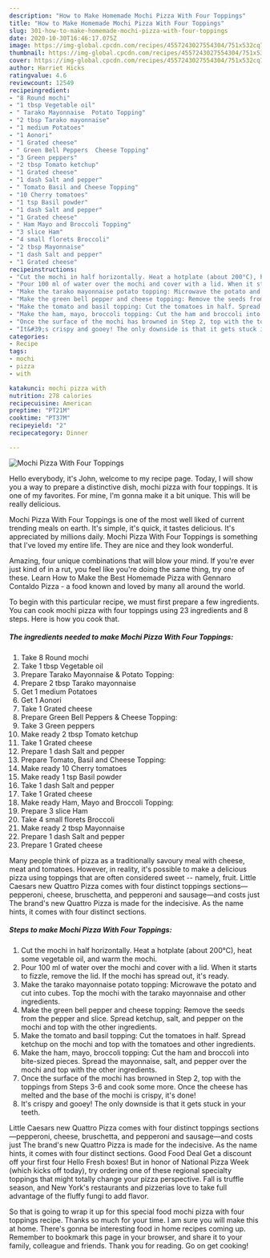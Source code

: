 ```yaml
---
description: "How to Make Homemade Mochi Pizza With Four Toppings"
title: "How to Make Homemade Mochi Pizza With Four Toppings"
slug: 301-how-to-make-homemade-mochi-pizza-with-four-toppings
date: 2020-10-30T16:46:17.075Z
image: https://img-global.cpcdn.com/recipes/4557243027554304/751x532cq70/mochi-pizza-with-four-toppings-recipe-main-photo.jpg
thumbnail: https://img-global.cpcdn.com/recipes/4557243027554304/751x532cq70/mochi-pizza-with-four-toppings-recipe-main-photo.jpg
cover: https://img-global.cpcdn.com/recipes/4557243027554304/751x532cq70/mochi-pizza-with-four-toppings-recipe-main-photo.jpg
author: Harriet Hicks
ratingvalue: 4.6
reviewcount: 12549
recipeingredient:
- "8 Round mochi"
- "1 tbsp Vegetable oil"
- " Tarako Mayonnaise  Potato Topping"
- "2 tbsp Tarako mayonnaise"
- "1 medium Potatoes"
- "1 Aonori"
- "1 Grated cheese"
- " Green Bell Peppers  Cheese Topping"
- "3 Green peppers"
- "2 tbsp Tomato ketchup"
- "1 Grated cheese"
- "1 dash Salt and pepper"
- " Tomato Basil and Cheese Topping"
- "10 Cherry tomatoes"
- "1 tsp Basil powder"
- "1 dash Salt and pepper"
- "1 Grated cheese"
- " Ham Mayo and Broccoli Topping"
- "3 slice Ham"
- "4 small florets Broccoli"
- "2 tbsp Mayonnaise"
- "1 dash Salt and pepper"
- "1 Grated cheese"
recipeinstructions:
- "Cut the mochi in half horizontally. Heat a hotplate (about 200°C), heat some vegetable oil, and warm the mochi."
- "Pour 100 ml of water over the mochi and cover with a lid. When it starts to fizzle, remove the lid. If the mochi has spread out, it&#39;s ready."
- "Make the tarako mayonnaise potato topping: Microwave the potato and cut into cubes. Top the mochi with the tarako mayonnaise and other ingredients."
- "Make the green bell pepper and cheese topping: Remove the seeds from the pepper and slice. Spread ketchup, salt, and pepper on the mochi and top with the other ingredients."
- "Make the tomato and basil topping: Cut the tomatoes in half. Spread ketchup on the mochi and top with the tomatoes and other ingredients."
- "Make the ham, mayo, broccoli topping: Cut the ham and broccoli into bite-sized pieces. Spread the mayonnaise, salt, and pepper over the mochi and top with the other ingredients."
- "Once the surface of the mochi has browned in Step 2, top with the toppings from Steps 3-6 and cook some more. Once the cheese has melted and the base of the mochi is crispy, it&#39;s done!"
- "It&#39;s crispy and gooey! The only downside is that it gets stuck in your teeth."
categories:
- Recipe
tags:
- mochi
- pizza
- with

katakunci: mochi pizza with 
nutrition: 278 calories
recipecuisine: American
preptime: "PT21M"
cooktime: "PT37M"
recipeyield: "2"
recipecategory: Dinner

---
```



![Mochi Pizza With Four Toppings](https://img-global.cpcdn.com/recipes/4557243027554304/751x532cq70/mochi-pizza-with-four-toppings-recipe-main-photo.jpg)

Hello everybody, it's John, welcome to my recipe page. Today, I will show you a way to prepare a distinctive dish, mochi pizza with four toppings. It is one of my favorites. For mine, I'm gonna make it a bit unique. This will be really delicious.

Mochi Pizza With Four Toppings is one of the most well liked of current trending meals on earth. It's simple, it's quick, it tastes delicious. It's appreciated by millions daily. Mochi Pizza With Four Toppings is something that I've loved my entire life. They are nice and they look wonderful.

Amazing, four unique combinations that will blow your mind. If you&#39;re ever just kind of in a rut, you feel like you&#39;re doing the same thing, try one of these. Learn How to Make the Best Homemade Pizza with Gennaro Contaldo Pizza - a food known and loved by many all around the world.


To begin with this particular recipe, we must first prepare a few ingredients. You can cook mochi pizza with four toppings using 23 ingredients and 8 steps. Here is how you cook that.

<!--inarticleads1-->

##### The ingredients needed to make Mochi Pizza With Four Toppings:

1. Take 8 Round mochi
1. Take 1 tbsp Vegetable oil
1. Prepare  Tarako Mayonnaise &amp; Potato Topping:
1. Prepare 2 tbsp Tarako mayonnaise
1. Get 1 medium Potatoes
1. Get 1 Aonori
1. Take 1 Grated cheese
1. Prepare  Green Bell Peppers &amp; Cheese Topping:
1. Take 3 Green peppers
1. Make ready 2 tbsp Tomato ketchup
1. Take 1 Grated cheese
1. Prepare 1 dash Salt and pepper
1. Prepare  Tomato, Basil and Cheese Topping:
1. Make ready 10 Cherry tomatoes
1. Make ready 1 tsp Basil powder
1. Take 1 dash Salt and pepper
1. Take 1 Grated cheese
1. Make ready  Ham, Mayo and Broccoli Topping:
1. Prepare 3 slice Ham
1. Take 4 small florets Broccoli
1. Make ready 2 tbsp Mayonnaise
1. Prepare 1 dash Salt and pepper
1. Prepare 1 Grated cheese


Many people think of pizza as a traditionally savoury meal with cheese, meat and tomatoes. However, in reality, it&#39;s possible to make a delicious pizza using toppings that are often considered sweet -- namely, fruit. Little Caesars new Quattro Pizza comes with four distinct toppings sections—pepperoni, cheese, bruschetta, and pepperoni and sausage—and costs just The brand&#39;s new Quattro Pizza is made for the indecisive. As the name hints, it comes with four distinct sections. 

<!--inarticleads2-->

##### Steps to make Mochi Pizza With Four Toppings:

1. Cut the mochi in half horizontally. Heat a hotplate (about 200°C), heat some vegetable oil, and warm the mochi.
1. Pour 100 ml of water over the mochi and cover with a lid. When it starts to fizzle, remove the lid. If the mochi has spread out, it&#39;s ready.
1. Make the tarako mayonnaise potato topping: Microwave the potato and cut into cubes. Top the mochi with the tarako mayonnaise and other ingredients.
1. Make the green bell pepper and cheese topping: Remove the seeds from the pepper and slice. Spread ketchup, salt, and pepper on the mochi and top with the other ingredients.
1. Make the tomato and basil topping: Cut the tomatoes in half. Spread ketchup on the mochi and top with the tomatoes and other ingredients.
1. Make the ham, mayo, broccoli topping: Cut the ham and broccoli into bite-sized pieces. Spread the mayonnaise, salt, and pepper over the mochi and top with the other ingredients.
1. Once the surface of the mochi has browned in Step 2, top with the toppings from Steps 3-6 and cook some more. Once the cheese has melted and the base of the mochi is crispy, it&#39;s done!
1. It&#39;s crispy and gooey! The only downside is that it gets stuck in your teeth.


Little Caesars new Quattro Pizza comes with four distinct toppings sections—pepperoni, cheese, bruschetta, and pepperoni and sausage—and costs just The brand&#39;s new Quattro Pizza is made for the indecisive. As the name hints, it comes with four distinct sections. Good Food Deal Get a discount off your first four Hello Fresh boxes! But in honor of National Pizza Week (which kicks off today), try ordering one of these regional specialty toppings that might totally change your pizza perspective. Fall is truffle season, and New York&#39;s restaurants and pizzerias love to take full advantage of the fluffy fungi to add flavor. 

So that is going to wrap it up for this special food mochi pizza with four toppings recipe. Thanks so much for your time. I am sure you will make this at home. There's gonna be interesting food in home recipes coming up. Remember to bookmark this page in your browser, and share it to your family, colleague and friends. Thank you for reading. Go on get cooking!
